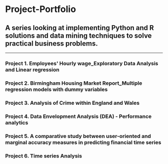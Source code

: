 # Project-Portfolio


## A series looking at implementing Python and R solutions and data mining techniques to solve practical business problems.
---
### Project 1. Employees' Hourly wage_Exploratory Data Analysis and Linear regression
### Project 2. Birmingham Housing Market Report_Multiple regression models with dummy variables
### Project 3. Analysis of Crime within England and Wales
### Project 4. Data Envelopment Analysis (DEA) - Performance analytics
### Project 5. A comparative study between user-oriented and marginal accuracy measures in predicting financial time series
### Project 6. Time series Analysis
